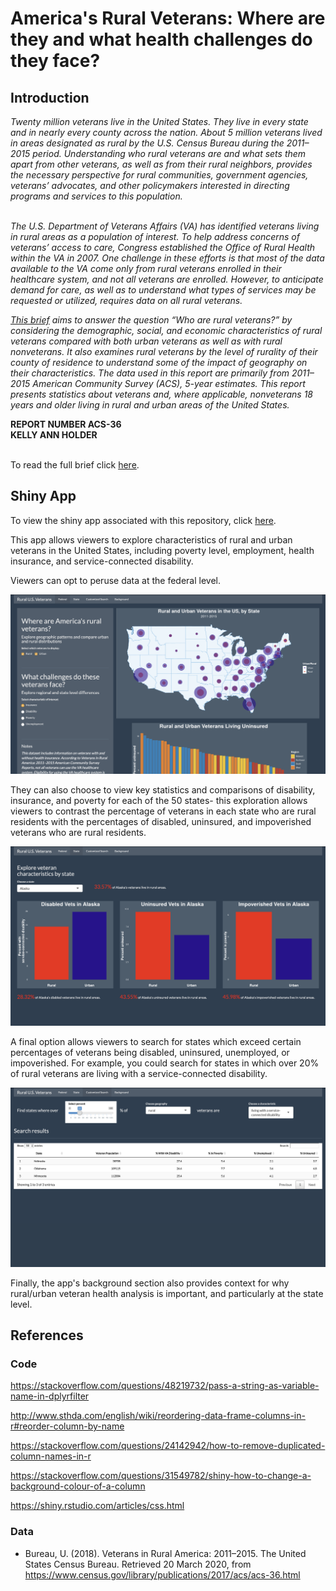 # America's Rural Veterans: Where are they and what health challenges do they face?

## Introduction

<i>
Twenty million veterans live in the United States. They live in every state 
and in nearly every county across the nation. About 5 million veterans lived in 
areas designated as rural by the U.S. Census Bureau during the 2011–2015 period. 
Understanding who rural veterans are and what sets them apart from other 
veterans, as well as from their rural neighbors, provides the necessary 
perspective for rural communities, government agencies, veterans’ advocates, 
and other policymakers interested in directing programs and services to this 
population.
</br></br>

The U.S. Department of Veterans Affairs (VA) has identified veterans living in 
rural areas as a population of interest. To help address concerns of veterans’ 
access to care, Congress established the Office of Rural Health within the VA 
in 2007. One challenge in these efforts is that most of the data available to 
the VA come only from rural veterans enrolled in their healthcare system, and 
not all veterans are enrolled. However, to anticipate demand for care, as well 
as to understand what types of services may be requested or utilized, requires 
data on all rural veterans.
</br>

[This brief](https://www.census.gov/content/dam/Census/library/publications/2017/acs/acs-36.pdf) 
aims to answer the question “Who are rural veterans?” by considering 
the demographic, social, and economic characteristics of rural veterans 
compared with both urban veterans as well as with rural nonveterans. It also 
examines rural veterans by the level of rurality of their county of residence 
to understand some of the impact of geography on their characteristics. The 
data used in this report are primarily from 2011–2015 American Community Survey 
(ACS), 5-year estimates. This report presents statistics about veterans and, 
where applicable, nonveterans 18 years and older living in rural and urban 
areas of the United States.
</i>

<b>
REPORT NUMBER ACS-36
</br>
KELLY ANN HOLDER
</b>
</br></br>

To read the full brief click 
[here](https://www.census.gov/content/dam/Census/library/publications/2017/acs/acs-36.pdf).

## Shiny App

To view the shiny app associated with this repository, click [here]( https://li11ianc.shinyapps.io/rural_veterans/).

This app allows viewers to explore characteristics of rural and urban veterans in the United States, including poverty level, employment, health insurance, and service-connected disability.

Viewers can opt to peruse data at the federal level.

![](federal_tab.png)

They can also choose to view key statistics and comparisons of disability, insurance, and poverty for each of the 50 states- this exploration allows viewers to contrast the percentage of veterans in each state who are rural residents with the percentages of disabled, uninsured, and impoverished veterans who are rural residents.

![](state_tab.png)

A final option allows viewers to search for states which exceed certain percentages of veterans being disabled, uninsured, unemployed, or impoverished. For example, you could search for states in which over 20% of rural veterans are living with a service-connected disability.

![](search_tab.png)

Finally, the app's background section also provides context for why rural/urban veteran health analysis is important, and particularly at the state level.


## References

### Code

https://stackoverflow.com/questions/48219732/pass-a-string-as-variable-name-in-dplyrfilter

http://www.sthda.com/english/wiki/reordering-data-frame-columns-in-r#reorder-column-by-name

https://stackoverflow.com/questions/24142942/how-to-remove-duplicated-column-names-in-r

https://stackoverflow.com/questions/31549782/shiny-how-to-change-a-background-colour-of-a-column

https://shiny.rstudio.com/articles/css.html

### Data

- Bureau, U. (2018). Veterans in Rural America: 2011–2015. The United States 
  Census Bureau. Retrieved 20 March 2020, 
  from https://www.census.gov/library/publications/2017/acs/acs-36.html
